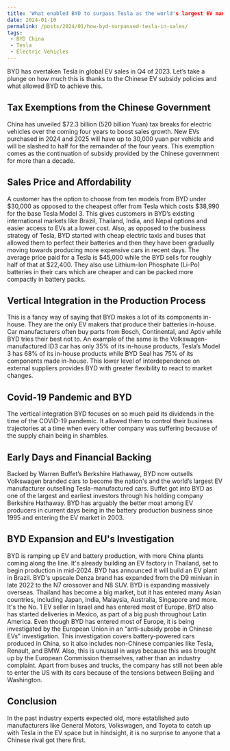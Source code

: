 ```yaml
---
title: 'What enabled BYD to surpass Tesla as the world's largest EV manufacturer?'
date: 2024-01-10 
permalink: /posts/2024/01/how-byd-surpassed-tesla-in-sales/
tags:
 - BYD China
 - Tesla
 - Electric Vehicles
---
```



BYD has overtaken Tesla in global EV sales in Q4 of 2023. Let’s take a plunge on how much this is thanks to the Chinese EV subsidy policies and what allowed BYD to achieve this.


Tax Exemptions from the Chinese Government
------
China has unveiled $72.3 billion (520 billion Yuan) tax breaks for electric vehicles over the coming four years to boost sales growth.
New EVs purchased in 2024 and 2025 will have up to 30,000 yuan per vehicle and will be slashed to half for the remainder of the four years.
This exemption comes as the continuation of subsidy provided by the Chinese government for more than a decade.


Sales Price and Affordability
------
A customer has the option to choose from ten models from BYD under $30,000 as opposed to the cheapest offer from Tesla which costs $38,990 for the base Tesla Model 3. This gives customers in BYD’s existing international markets like Brazil, Thailand, India, and Nepal options and easier access to EVs at a lower cost.
Also, as opposed to the business strategy of Tesla, BYD started with cheap electric taxis and buses that allowed them to perfect their batteries and then they have been gradually moving towards producing more expensive cars in recent days.
The average price paid for a Tesla is $45,000 while the BYD sells for roughly half of that at $22,400.
They also use Lithium-Ion Phosphate (Li-Po) batteries in their cars which are cheaper and can be packed more compactly in battery packs.


Vertical Integration in the Production Process
------
This is a fancy way of saying that BYD makes a lot of its components in-house. They are the only EV makers that produce their batteries in-house.
Car manufacturers often buy parts from Bosch, Continental, and Aptiv while BYD tries their best not to. An example of the same is the Volkswagen-manufactured ID3 car has only 35% of its in-house products, Tesla’s Model 3 has 68% of its in-house products while BYD Seal has 75% of its components made in-house.
This lower level of interdependence on external suppliers provides BYD with greater flexibility to react to market changes.


Covid-19 Pandemic and BYD
------
The vertical integration BYD focuses on so much paid its dividends in the time of the COVID-19 pandemic. It allowed them to control their business trajectories at a time when every other company was suffering because of the supply chain being in shambles.


Early Days and Financial Backing
------
Backed by Warren Buffet’s Berkshire Hathaway, BYD now outsells Volkswagen branded cars to become the nation's and the world’s largest EV manufacturer outselling Tesla-manufactured cars. Buffet got into BYD as one of the largest and earliest investors through his holding company Berkshire Hathaway. BYD has arguably the better moat among EV producers in current days being in the battery production business since 1995 and entering the EV market in 2003.


BYD Expansion and EU's Investigation
------
BYD is ramping up EV and battery production, with more China plants coming along the line. It's already building an EV factory in Thailand, set to begin production in mid-2024. BYD has announced it will build an EV plant in Brazil.
BYD's upscale Denza brand has expanded from the D9 minivan in late 2022 to the N7 crossover and N8 SUV.
BYD is expanding massively overseas. Thailand has become a big market, but it has entered many Asian countries, including Japan, India, Malaysia, Australia, Singapore and more. It's the No. 1 EV seller in Israel and has entered most of Europe. BYD also has started deliveries in Mexico, as part of a big push throughout Latin America.
Even though BYD has entered most of Europe, it is being investigated by the European Union in an “anti-subsidy probe in Chinese EVs” investigation. This investigation covers battery-powered cars produced in China, so it also includes non-Chinese companies like Tesla, Renault, and BMW. Also, this is unusual in ways because this was brought up by the European Commission themselves, rather than an industry complaint.
Apart from buses and trucks, the company has still not been able to enter the US with its cars because of the tensions between Beijing and Washington.


Conclusion
------
In the past industry experts expected old, more established auto manufacturers like General Motors, Volkswagen, and Toyota to catch up with Tesla in the EV space but in hindsight, it is no surprise to anyone that a Chinese rival got there first.